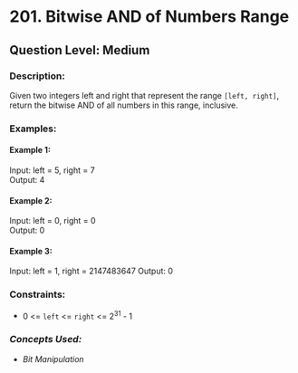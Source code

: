 # 201. Bitwise AND of Numbers Range
## Question Level: Medium
### Description:
Given two integers left and right that represent the range `[left, right]`, return the bitwise AND of all numbers in this range, inclusive.


### Examples:
#### Example 1:

Input: left = 5, right = 7  
Output: 4
#### Example 2:

Input: left = 0, right = 0  
Output: 0
#### Example 3:

Input: left = 1, right = 2147483647
Output: 0
 

### Constraints:

- 0 <= `left` <= `right` <= 2<sup>31</sup> - 1

### <i>Concepts Used:
- Bit Manipulation</i>